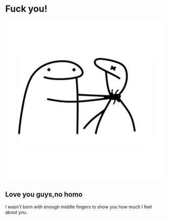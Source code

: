 # Fuck you!

<!-- Image -->
!["Flokr"](https://github.com/sudoevans/sudoevans.github.io/blob/main/flork.jpg)

## Love you guys,no homo
I wasn't  born with enough middle fingers to show you how much I feel about you.
